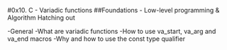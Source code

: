 #0x10. C - Variadic functions
##Foundations - Low-level programming & Algorithm  Hatching out

-General
-What are variadic functions
-How to use va_start, va_arg and va_end macros
-Why and how to use the const type qualifier